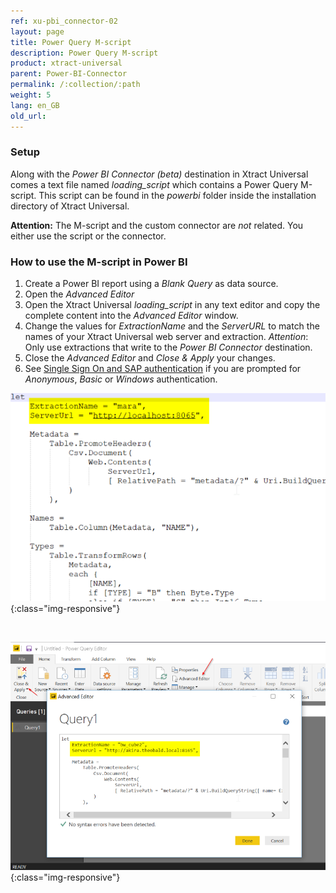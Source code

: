 ```yaml
---
ref: xu-pbi_connector-02
layout: page
title: Power Query M-script
description: Power Query M-script 
product: xtract-universal
parent: Power-BI-Connector
permalink: /:collection/:path
weight: 5
lang: en_GB
old_url:
---
```


### Setup

Along with the *Power BI Connector (beta)* destination in Xtract Universal comes a text file named *loading_script* which contains a Power Query M-script. This script can be found in the *powerbi* folder inside the installation directory of Xtract Universal. <br>

**Attention:** The M-script and the custom connector are *not* related. You either use the script or the connector.

### How to use the M-script in Power BI

1. Create a Power BI report using a *Blank Query* as data source.
2. Open the *Advanced Editor* 
3. Open the Xtract Universal *loading_script* in any text editor and copy the complete content into the *Advanced Editor* window.
4. Change the values for *ExtractionName* and the *ServerURL* to match the names of your Xtract Universal web server and extraction. *Attention*: Only use extractions that write to the *Power BI Connector* destination.
5. Close the *Advanced Editor* and *Close & Apply* your changes.
6. See [Single Sign On and SAP authentication](./pbi-SSO) if you are prompted for *Anonymous*, *Basic* or *Windows* authentication.

![M-Script](/img/content/XU_PowerQueryScript.png){:class="img-responsive"}

<br>

![PowerQueryEditor](/img/content/XU_PBI_PowerQueryEditor.png){:class="img-responsive"}





